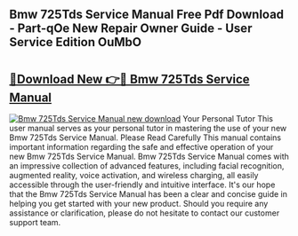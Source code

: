 ## Bmw 725Tds Service Manual Free Pdf Download - Part-qOe New Repair Owner Guide - User Service Edition OuMbO

# <h2><a href="http://bc48140.oget.top/?id=Bmw+725Tds+Service+Manual">🔗Download New 👉🔴 Bmw 725Tds Service Manual</a></h2>

[![Bmw 725Tds Service Manual new download](https://i.imgur.com/5g1atiW.png)](http://bc48140.oget.top/?id=Bmw+725Tds+Service+Manual)
Your Personal Tutor This user manual serves as your personal tutor in mastering the use of your new Bmw 725Tds Service Manual. Please Read Carefully This manual contains important information regarding the safe and effective operation of your new Bmw 725Tds Service Manual. Bmw 725Tds Service Manual comes with an impressive collection of advanced features, including facial recognition, augmented reality, voice activation, and wireless charging, all easily accessible through the user-friendly and intuitive interface. It's our hope that the Bmw 725Tds Service Manual has been a clear and concise guide in helping you get started with your new product. Should you require any assistance or clarification, please do not hesitate to contact our customer support team.
